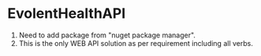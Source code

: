 # EvolentHealthAPI
1. Need to add package from "nuget package manager".
2. This is the only WEB API solution as per requirement including all verbs.

